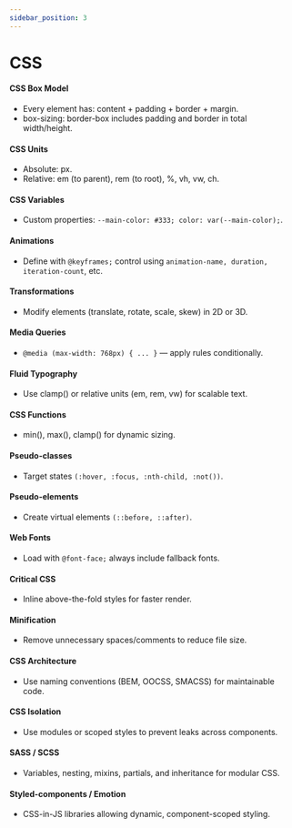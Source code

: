 ```yaml
---
sidebar_position: 3
---
```


# CSS

#### CSS Box Model
- Every element has: content + padding + border + margin.
- box-sizing: border-box includes padding and border in total width/height.

#### CSS Units
- Absolute: px.
- Relative: em (to parent), rem (to root), %, vh, vw, ch.

#### CSS Variables
- Custom properties: `--main-color: #333; color: var(--main-color);`.

#### Animations
- Define with `@keyframes;` control using `animation-name, duration, iteration-count`, etc.

#### Transformations
- Modify elements (translate, rotate, scale, skew) in 2D or 3D.

#### Media Queries
- `@media (max-width: 768px) { ... }` — apply rules conditionally.

#### Fluid Typography
- Use clamp() or relative units (em, rem, vw) for scalable text.

#### CSS Functions
- min(), max(), clamp() for dynamic sizing.

#### Pseudo-classes
- Target states `(:hover, :focus, :nth-child, :not())`.

#### Pseudo-elements
- Create virtual elements `(::before, ::after)`.

#### Web Fonts
- Load with `@font-face;` always include fallback fonts.

#### Critical CSS
- Inline above-the-fold styles for faster render.

#### Minification
- Remove unnecessary spaces/comments to reduce file size.

#### CSS Architecture
- Use naming conventions (BEM, OOCSS, SMACSS) for maintainable code.

#### CSS Isolation
- Use modules or scoped styles to prevent leaks across components.

#### SASS / SCSS
- Variables, nesting, mixins, partials, and inheritance for modular CSS.

#### Styled-components / Emotion
- CSS-in-JS libraries allowing dynamic, component-scoped styling.
